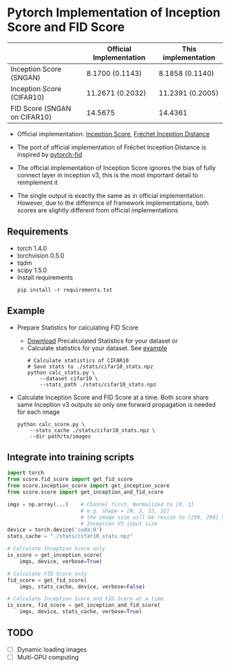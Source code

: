 # Pytorch Implementation of Inception Score and FID Score

|                            |Official Implementation|This implementation|
|----------------------------|-----------------------|-------------------|
|Inception Score (SNGAN)     |8.1700 (0.1143)        |8.1858 (0.1140)    |
|Inception Score (CIFAR10)   |11.2671 (0.2032)       |11.2391 (0.2005)   |
|FID Score (SNGAN on CIFAR10)|14.5675                |14.4361            |

- Official implementation: [Inception Score](https://github.com/openai/improved-gan), [Fréchet Inception Distance](https://github.com/bioinf-jku/TTUR)

- The port of official implementation of Fréchet Inception Distance is inspired 
by [pytorch-fid](https://github.com/mseitzer/pytorch-fid)

- The official implementation of Inception Score ignores the bias of fully connect layer in inception v3, this is the most important detail to reimplement it

- The single output is exactly the same as in official implementation. However, due to the difference of framework implementations, both scores are slightly different from official implementations

## Requirements
- torch 1.4.0
- torchvision 0.5.0
- tqdm
- scipy 1.5.0
- Install requirements
    ```
    pip install -r requirements.txt
    ```

## Example
- Prepare Statistics for calculating FID Score
    - [Download](https://github.com/bioinf-jku/TTUR#precalculated-statistics-for-fid-calculation) Precalculated Statistics for your dataset or
    - Calculate statistics for your dataset. See [example](./calc_stats.py)
        ```
        # Calculate statistics of CIFAR10
        # Save stats to ./stats/cifar10_stats.npz
        python calc_stats.py \
            --dataset cifar10 \
            --stats_path ./stats/cifar10_stats.npz
        ```

- Calculate Inception Score and FID Score at a time. Both score share same
Inception v3 outputs so only one forward propagation is needed for each image
    ```
    python calc_score.py \
        --stats_cache ./stats/cifar10_stats.npz \
        --dir path/to/images
    ```

## Integrate into training scripts
```python
import torch
from score.fid_score import get_fid_score
from score.inception_score import get_inception_score
from score.score import get_inception_and_fid_score

imgs = np.array(...)    # Channel first, Normalized to [0, 1]
                        # e.g. shape = [N, 3, 32, 32]
                        # the image size will be resize to [299, 299] to match
                        # Inception V3 input size
device = torch.device('cuda:0')
stats_cache = "./stats/cifar10_stats.npz"

# Calculate Inception Score only
is_score = get_inception_score(
    imgs, device, verbose=True)

# Calculate FID Score only
fid_score = get_fid_score(
    imgs, stats_cache, device, verbose=False)

# Calculate Inception Score and FID Score at a time
is_score, fid_score = get_inception_and_fid_score(
    imgs, device, stats_cache, verbose=True)
```

## TODO

- [ ] Dynamic loading images
- [ ] Multi-GPU computing